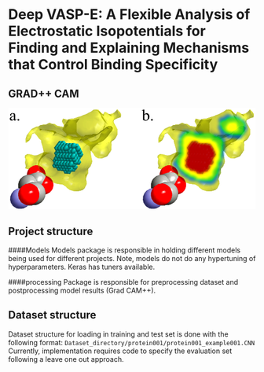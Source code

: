 # Deep VASP-E: A Flexible Analysis of Electrostatic Isopotentials for Finding and Explaining Mechanisms that Control Binding Specificity


## GRAD++ CAM

![The S1 cavity of atlantic salmon trypsin (1a0j) is predominantly occupied with a negative isopotential (transparent yellow surface) generated by aspartate 189 (spheres).  The most salient 150 voxels identified by DeepVASP-E are illustrated as teal cubes in \textbf{a}.  This region is the area closest to D189 that maintains solvent accessibility in most conformations of the MD simulation.  In \textbf{b}, voxels colored red, yellow, green, and blue, illustrate regions of descending salience.](https://github.com/FelixMQuintana/Deep-Vasp-E/blob/main/TrypsinFigure_v2.png)

## Project structure
####Models
Models package is responsible in holding different models being used for different projects. Note, models do not do any 
hypertuning of hyperparameters. Keras has tuners available. 

####processing
Package is responsible for preprocessing dataset and postprocessing model results (Grad CAM++).

## Dataset structure

Dataset structure for loading in training and test set is done with the following format:
                `Dataset_directory/protein001/protein001_example001.CNN`
Currently, implementation requires code to specify the evaluation set following a leave one out approach.
    
